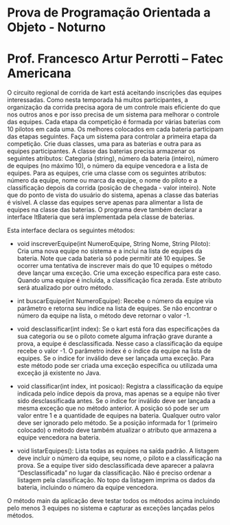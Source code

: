 # Prova de Programação Orientada a Objeto - Noturno

# Prof. Francesco Artur Perrotti – Fatec Americana

O circuito regional de corrida de kart está aceitando inscrições das equipes interessadas. Como nesta temporada há muitos participantes, a organização da corrida precisa agora de um controle mais eficiente do que nos outros anos e por isso precisa de um sistema para melhorar o controle das equipes. Cada etapa da competição é formada por várias baterias com 10 pilotos em cada uma. Os melhores colocados em cada bateria participam das etapas seguintes. Faça um sistema para controlar a primeira etapa da competição. Crie duas classes, uma para as baterias e outra para as equipes participantes. A classe das baterias precisa armazenar os seguintes atributos: Categoria (string), número da bateria (inteiro), número de equipes (no máximo 10), o número da equipe vencedora e a lista de equipes.  Para as equipes, crie uma classe com os seguintes atributos: número da equipe, nome ou marca da equipe, o nome do piloto e a classificação depois da corrida (posição de chegada - valor inteiro). Note que do ponto de vista do usuário do sistema, apenas a classe das baterias é visível. A classe das equipes serve apenas para alimentar a lista de equipes na classe das baterias.
O programa deve também declarar a interface ItBateria que será implementada pela classe de baterias. 

Esta interface declara os seguintes métodos:
- void inscreverEquipe(int NumeroEquipe, String Nome, String Piloto): Cria uma nova equipe no sistema e a inclui na lista de equipes da bateria. Note que cada bateria só pode permitir até 10 equipes. Se ocorrer uma tentativa de inscrever mais do que 10 equipes o método deve lançar uma exceção. Crie uma exceção específica para este caso. Quando uma equipe é incluída, a classificação fica zerada. Este atributo será atualizado por outro método.

- int buscarEquipe(int NumeroEquipe): Recebe o número da equipe via parâmetro e retorna seu índice na lista de equipes. Se não encontrar o número da equipe na lista, o método deve retornar o valor -1.

- void desclassificar(int index): Se o kart está fora das especificações da sua categoria ou se o piloto comete alguma infração grave durante a prova, a equipe é desclassificada. Nesse caso a classificação da equipe recebe o valor -1. O parâmetro index é o índice da equipe na lista de equipes. Se o índice for inválido deve ser lançada uma exceção. Para este método pode ser criada uma exceção específica ou utilizada uma exceção já existente no Java. 

- void classificar(int índex, int posicao): Registra a classificação da equipe indicada pelo índice depois da prova, mas apenas se a equipe não tiver sido desclassificada antes. Se o índice for inválido deve ser lançada a mesma exceção que no método anterior. A posição só pode ser um valor entre 1 e a quantidade de equipes na bateria. Qualquer outro valor deve ser ignorado pelo método. Se a posição informada for 1 (primeiro colocado) o método deve também atualizar o atributo que armazena a equipe vencedora na bateria.

- void listarEquipes():  Lista todas as equipes na saída padrão. A listagem deve incluir o número da equipe, seu nome, o piloto e a classificação na prova. Se a equipe tiver sido desclassificada deve aparecer a palavra “Desclassificada” no lugar da classificação. Não é preciso ordenar a listagem pela classificação. No topo da listagem imprima os dados da bateria, incluindo o número da equipe vencedora.

O método main da aplicação deve testar todos os métodos acima incluindo pelo menos 3 equipes no sistema e capturar as exceções lançadas pelos métodos.
